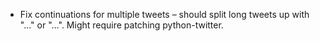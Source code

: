 * Fix continuations for multiple tweets – should split long tweets up with "..." or "…". Might require patching python-twitter.
